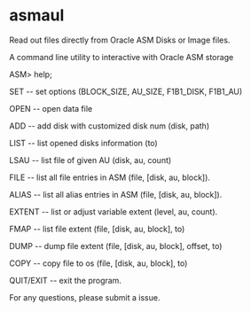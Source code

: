 # asmaul
Read out files directly from Oracle ASM Disks or Image files.

A command line utility to interactive with Oracle ASM storage

ASM> help;

  SET        -- set options (BLOCK_SIZE, AU_SIZE, F1B1_DISK, F1B1_AU)

  OPEN       -- open data file

  ADD        -- add disk with customized disk num (disk, path)

  LIST       -- list opened disks information (to)

  LSAU       -- list file of given AU (disk, au, count)

  FILE       -- list all file entries in ASM (file, [disk, au, block]).

  ALIAS      -- list all alias entries in ASM (file, [disk, au, block]).

  EXTENT     -- list or adjust variable extent (level, au, count).
  
  FMAP       -- list file extent (file, [disk, au, block], to)
  
  DUMP       -- dump file extent (file, [disk, au, block], offset, to)
  
  COPY       -- copy file to os  (file, [disk, au, block], to)
  
  QUIT/EXIT  -- exit the program.
  

For any questions, please submit a issue.
